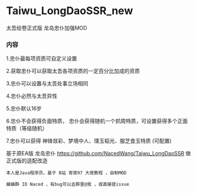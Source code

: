 # Taiwu_LongDaoSSR_new
太吾绘卷正式版 龙岛忠仆加强MOD

### 内容

1.忠仆最每项资质可自定义设置

2.获取忠仆可以获取太吾各项资质的一定百分比加成的资质

3.忠仆可以设置与太吾处事立场相同

4.忠仆必然与太吾异性

5.忠仆默认16岁

6.忠仆不会获得负面特质， 忠仆会获得随机一个抓周特质，可设置获得多个正面特质（等级随机）

7.忠仆可以获得 神锋敛彩、梦境中人、璞玉韬光、服芝食玉特质 (可配置)


基于原EA版 龙岛忠仆 https://github.com/NacedWang/Taiwu_LongDaoSSR  做正式版的适配改造


```
本人是Java程序员，基于 B站 宵夜97 大佬教程 ，自制MOD
```

```
蛐蛐群 ID Naced ，有bug可以去群里@我 ，或直接提issue
```
